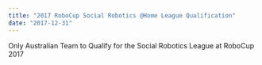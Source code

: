 ```yaml
---
title: "2017 RoboCup Social Robotics @Home League Qualification"
date: "2017-12-31"
---
```

Only Australian Team to Qualify for the Social Robotics League at RoboCup 2017
